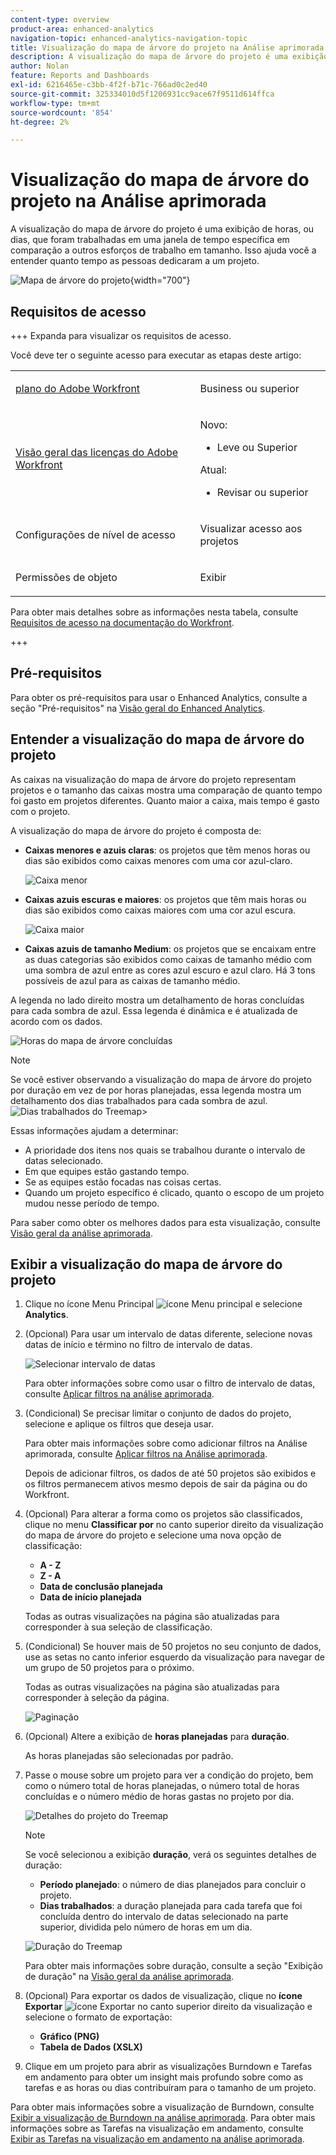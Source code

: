 ```yaml
---
content-type: overview
product-area: enhanced-analytics
navigation-topic: enhanced-analytics-navigation-topic
title: Visualização do mapa de árvore do projeto na Análise aprimorada
description: A visualização do mapa de árvore do projeto é uma exibição de horas, ou dias, que foram trabalhadas em uma janela de tempo específica em comparação a outros esforços de trabalho em tamanho. Isso ajuda você a entender quanto tempo as pessoas dedicaram a um projeto.
author: Nolan
feature: Reports and Dashboards
exl-id: 6216465e-c3bb-4f2f-b71c-766ad0c2ed40
source-git-commit: 325334010d5f1206931cc9ace67f9511d614ffca
workflow-type: tm+mt
source-wordcount: '854'
ht-degree: 2%

---
```


# Visualização do mapa de árvore do projeto na Análise aprimorada

<!-- Audited: 12/2023 -->

A visualização do mapa de árvore do projeto é uma exibição de horas, ou dias, que foram trabalhadas em uma janela de tempo específica em comparação a outros esforços de trabalho em tamanho. Isso ajuda você a entender quanto tempo as pessoas dedicaram a um projeto.

![Mapa de árvore do projeto](assets/project-treemap-350x126.png){width="700"}

## Requisitos de acesso

+++ Expanda para visualizar os requisitos de acesso.

Você deve ter o seguinte acesso para executar as etapas deste artigo:

<table style="table-layout:auto"> 
 <col> 
 <col> 
 <tbody> 
  <tr> 
   <td role="rowheader"><a href="https://www.workfront.com/plans" target="_blank">plano do Adobe Workfront</a></td> 
   <td> <p>Business ou superior</p> </td> 
  </tr> 
  <tr> 
   <td role="rowheader"><a href="../administration-and-setup/add-users/access-levels-and-object-permissions/wf-licenses.md" class="MCXref xref">Visão geral das licenças do Adobe Workfront</a></td> 
   <td>   <p>Novo:</p> 
   <ul><li>Leve ou Superior</li></ul>
   <p>Atual:</p>
   <ul><li>Revisar ou superior</li></ul>
 </td> 
  </tr> 
  <tr> 
   <td role="rowheader">Configurações de nível de acesso</td> 
   <td> <p>Visualizar acesso aos projetos</p> <!--<p>Note: If you still don't have access, ask your Workfront administrator if they set additional restrictions in your access level.<br>For information on how a Workfront administrator can change your access level, see <a href="../administration-and-setup/add-users/configure-and-grant-access/create-modify-access-levels.md" class="MCXref xref">Create or modify custom access levels</a>.</p>--> </td> 
  </tr> 
  <tr> 
   <td role="rowheader">Permissões de objeto</td> 
   <td> <p>Exibir</p> <!--<p>For information on requesting additional access, see <a href="../workfront-basics/grant-and-request-access-to-objects/request-access.md" class="MCXref xref">Request access to objects </a>.</p>--> </td> 
  </tr> 
 </tbody> 
</table>

Para obter mais detalhes sobre as informações nesta tabela, consulte [Requisitos de acesso na documentação do Workfront](/help/quicksilver/administration-and-setup/add-users/access-levels-and-object-permissions/access-level-requirements-in-documentation.md).

+++

## Pré-requisitos

Para obter os pré-requisitos para usar o Enhanced Analytics, consulte a seção &quot;Pré-requisitos&quot; na [Visão geral do Enhanced Analytics](../enhanced-analytics/enhanced-analytics-overview.md).

## Entender a visualização do mapa de árvore do projeto

As caixas na visualização do mapa de árvore do projeto representam projetos e o tamanho das caixas mostra uma comparação de quanto tempo foi gasto em projetos diferentes. Quanto maior a caixa, mais tempo é gasto com o projeto.

A visualização do mapa de árvore do projeto é composta de:

* **Caixas menores e azuis claras**: os projetos que têm menos horas ou dias são exibidos como caixas menores com uma cor azul-claro.

  ![Caixa menor](assets/project-treemap-smaller-box.png)

* **Caixas azuis escuras e maiores**: os projetos que têm mais horas ou dias são exibidos como caixas maiores com uma cor azul escura.

  ![Caixa maior](assets/project-treemap-larger-box-350x205.png)

* **Caixas azuis de tamanho Medium**: os projetos que se encaixam entre as duas categorias são exibidos como caixas de tamanho médio com uma sombra de azul entre as cores azul escuro e azul claro. Há 3 tons possíveis de azul para as caixas de tamanho médio.

A legenda no lado direito mostra um detalhamento de horas concluídas para cada sombra de azul. Essa legenda é dinâmica e é atualizada de acordo com os dados.

![Horas do mapa de árvore concluídas](assets/project-treemap-hours-completed.png)

>[!NOTE]
>
>Se você estiver observando a visualização do mapa de árvore do projeto por duração em vez de por horas planejadas, essa legenda mostra um detalhamento dos dias trabalhados para cada sombra de azul.\
>![Dias trabalhados do Treemap](assets/project-treemap-days-worked.png)>

Essas informações ajudam a determinar:

* A prioridade dos itens nos quais se trabalhou durante o intervalo de datas selecionado.
* Em que equipes estão gastando tempo.
* Se as equipes estão focadas nas coisas certas.
* Quando um projeto específico é clicado, quanto o escopo de um projeto mudou nesse período de tempo.

Para saber como obter os melhores dados para esta visualização, consulte [Visão geral da análise aprimorada](../enhanced-analytics/enhanced-analytics-overview.md).

## Exibir a visualização do mapa de árvore do projeto

1. Clique no ícone Menu Principal ![ícone Menu principal](assets/main-menu-icon-16x12.png) e selecione **Analytics**.
1. (Opcional) Para usar um intervalo de datas diferente, selecione novas datas de início e término no filtro de intervalo de datas.

   ![Selecionar intervalo de datas](assets/filters-select-date-range-350x344.png)

   Para obter informações sobre como usar o filtro de intervalo de datas, consulte [Aplicar filtros na análise aprimorada](../enhanced-analytics/use-enhanced-analytics-filters.md).

1. (Condicional) Se precisar limitar o conjunto de dados do projeto, selecione e aplique os filtros que deseja usar.

   Para obter mais informações sobre como adicionar filtros na Análise aprimorada, consulte [Aplicar filtros na Análise aprimorada](../enhanced-analytics/use-enhanced-analytics-filters.md).

   Depois de adicionar filtros, os dados de até 50 projetos são exibidos e os filtros permanecem ativos mesmo depois de sair da página ou do Workfront.

1. (Opcional) Para alterar a forma como os projetos são classificados, clique no menu **Classificar por** no canto superior direito da visualização do mapa de árvore do projeto e selecione uma nova opção de classificação:

   * **A - Z**
   * **Z - A**
   * **Data de conclusão planejada**
   * **Data de início planejada**

   Todas as outras visualizações na página são atualizadas para corresponder à sua seleção de classificação.

1. (Condicional) Se houver mais de 50 projetos no seu conjunto de dados, use as setas no canto inferior esquerdo da visualização para navegar de um grupo de 50 projetos para o próximo.

   Todas as outras visualizações na página são atualizadas para corresponder à seleção da página.

   ![Paginação](assets/pagination-350x118.png)

1. (Opcional) Altere a exibição de **horas planejadas** para **duração**.

   As horas planejadas são selecionadas por padrão.

1. Passe o mouse sobre um projeto para ver a condição do projeto, bem como o número total de horas planejadas, o número total de horas concluídas e o número médio de horas gastas no projeto por dia.

   ![Detalhes do projeto do Treemap](assets/project-treemap-project-details-350x404.png)

   >[!NOTE]
   >
   >Se você selecionou a exibição **duração**, verá os seguintes detalhes de duração:
   >
   >* **Período planejado**: o número de dias planejados para concluir o projeto.
   >* **Dias trabalhados**: a duração planejada para cada tarefa que foi concluída dentro do intervalo de datas selecionado na parte superior, dividida pelo número de horas em um dia.
   >   
   >![Duração do Treemap](assets/duration-treemap-350x159.png)
   >
   >Para obter mais informações sobre duração, consulte a seção &quot;Exibição de duração&quot; na [Visão geral da análise aprimorada](../enhanced-analytics/enhanced-analytics-overview.md).

1. (Opcional) Para exportar os dados de visualização, clique no **ícone Exportar** ![ícone Exportar](assets/export.png) no canto superior direito da visualização e selecione o formato de exportação:

   * **Gráfico (PNG)**
   * **Tabela de Dados (XSLX)**

1. Clique em um projeto para abrir as visualizações Burndown e Tarefas em andamento para obter um insight mais profundo sobre como as tarefas e as horas ou dias contribuíram para o tamanho de um projeto.

Para obter mais informações sobre a visualização de Burndown, consulte [Exibir a visualização de Burndown na análise aprimorada](../enhanced-analytics/burndown-overview.md). Para obter mais informações sobre as Tarefas na visualização em andamento, consulte [Exibir as Tarefas na visualização em andamento na análise aprimorada](../enhanced-analytics/tasks-in-flight-overview.md).

